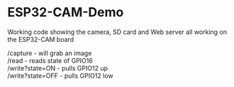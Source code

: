 # ESP32-CAM-Demo
Working code showing the camera, SD card and Web server all working on the ESP32-CAM board

/capture - will grab an image<br>
/read - reads state of GPIO16<br>
/write?state=ON - pulls GPIO12 up<br>
/write?state=OFF - pulls GPIO12 low<br>

